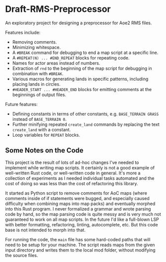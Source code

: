 # Draft-RMS-Preprocessor
An exploratory project for designing a preprocessor for Aoe2 RMS files.

Features include:

- Removing comments.
- Minimizing whitespace.
- A `#BREAK` command for debugging to end a map script at a specific line.
- A `#REPEAT(N) ... #END_REPEAT` blocks for repeating code.
- Names for actor areas instead of numbers.
- Extraction of `rnd` to the beginning of the map script for debugging in combination with `#BREAK`.
- Various macros for generating lands in specific patterns, including placing lands in circles.
- `#HEADER_START ... #HEADER_END` blocks for emitting comments at the beginnings of output files.

Future features:

- Defining constants in terms of other constants, e.g. `BASE_TERRAIN GRASS` instead of `BASE_TERRAIN 0`.
- Further minifying repeated `create_land` commands by replacing the text `create_land` with a constant.
- Loop variables for `REPEAT` blocks.

## Some Notes on the Code

This project is the result of lots of ad-hoc changes I've needed to implement while writing map scripts.
It certainly is not a good example of well-written Rust code, or well-written code in general.
It's more a collection of experiments as I needed individual tasks automated and the cost of doing so was less than the cost of refactoring this library.

It started as Python script to remove comments for AoC maps (where comments inside of if statements were bugged, and especially caused difficulty when combining maps into map packs) and eventually morphed into this Rust program.
I never formalized a grammar and wrote parsing code by hand, so the map parsing code is quite messy and is very much not guaranteed to work on all map scripts.
In the future I'd like a full-blown LSP with better formatting, refactoring, linting, autocomplete, etc.
But this code base is not intended to morph into that.

For running the code, the `main` file has some hard-coded paths that will need to be setup for your machine.
The script reads maps from the given input directory and writes them to the local mod folder, without modifying the source files.
